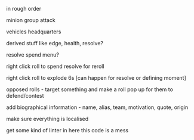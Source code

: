 in rough order

minion group attack

vehicles
headquarters


derived stuff like edge, health, resolve?

resolve spend menu?

right click roll to spend resolve for reroll

right click roll to explode 6s [can happen for resolve or defining moment]

opposed rolls - target something and make a roll pop up for them to defend/contest

add biographical information - name, alias, team, motivation, quote, origin

make sure everything is localised

get some kind of linter in here this code is a mess